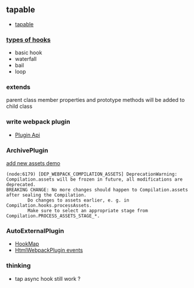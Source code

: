 ## tapable

* [tapable](https://github.com/webpack/tapable)

### [types of hooks](https://github.com/webpack/tapable#hook-types)
* basic hook
* waterfall
* bail
* loop

### extends

parent class member properties and prototype methods will be added to child class

### write webpack plugin
* [Plugin Api](https://webpack.js.org/api/plugins/)
### ArchivePlugin

[add new assets demo](https://github.com/jantimon/html-webpack-plugin/blob/d5ce5a8f2d12a2450a65ec51c285dd54e36cd921/index.js?_pjax=%23js-repo-pjax-container%2C%20div%5Bitemtype%3D%22http%3A%2F%2Fschema.org%2FSoftwareSourceCode%22%5D%20main%2C%20%5Bdata-pjax-container%5D#L215-L223)

 ```text
 (node:6179) [DEP_WEBPACK_COMPILATION_ASSETS] DeprecationWarning: Compilation.assets will be frozen in future, all modifications are deprecated.
 BREAKING CHANGE: No more changes should happen to Compilation.assets after sealing the Compilation.
         Do changes to assets earlier, e. g. in Compilation.hooks.processAssets.
         Make sure to select an appropriate stage from Compilation.PROCESS_ASSETS_STAGE_*.
 ```
### AutoExternalPlugin

* [HookMap](https://github.com/webpack/tapable#hookmap)
* [HtmlWebpackPlugin events](https://github.com/jantimon/html-webpack-plugin#events)
  
### thinking 
* tap async hook still work ?
